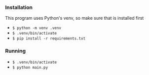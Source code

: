 ### Installation
This program uses Python's venv, so make sure that is installed first
* `$ python -m venv .venv `
* `$ .venv/bin/activate`
* `$ pip install -r requirements.txt`

### Running
* `$ .venv/bin/activate`
* `$ python main.py`